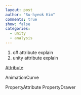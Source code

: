 ```yaml
---
layout: post
author: "Su-hyeok Kim"
comments: true
show: false
categories:
  - unity
  - analysis
---
```


1. c# attribute explain
2. unity attribute explain

[Attribute](http://www.tallior.com/unity-attributes/)

AnimationCurve

PropertyAttribute
PropertyDrawer
